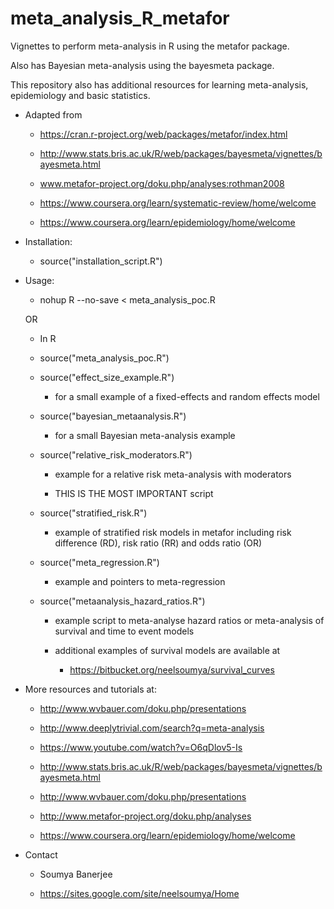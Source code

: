 # meta_analysis_R_metafor

Vignettes to perform meta-analysis in R using the metafor package.

Also has Bayesian meta-analysis using the bayesmeta package.

This repository also has additional resources for learning meta-analysis, epidemiology and basic statistics.

* Adapted from

	* https://cran.r-project.org/web/packages/metafor/index.html

	* http://www.stats.bris.ac.uk/R/web/packages/bayesmeta/vignettes/bayesmeta.html

	* www.metafor-project.org/doku.php/analyses:rothman2008

	* https://www.coursera.org/learn/systematic-review/home/welcome

	* https://www.coursera.org/learn/epidemiology/home/welcome

* Installation:


	* source("installation_script.R")

* Usage: 

	* nohup R --no-save < meta_analysis_poc.R

	OR

	* In R 

	* source("meta_analysis_poc.R")


	* source("effect_size_example.R")

		* for a small example of a fixed-effects and random effects model 

	* source("bayesian_metaanalysis.R")
		
		* for a small Bayesian meta-analysis example

	* source("relative_risk_moderators.R")

		* example for a relative risk meta-analysis with moderators

		* THIS IS THE MOST IMPORTANT script

	* source("stratified_risk.R")

		* example of stratified risk models in metafor including risk difference (RD), risk ratio (RR) and odds ratio (OR)

	* source("meta_regression.R")

		* example and pointers to meta-regression

	* source("metaanalysis_hazard_ratios.R")

		* example script to meta-analyse hazard ratios or meta-analysis of survival and time to event models

		* additional examples of survival models are available at
		
			* https://bitbucket.org/neelsoumya/survival_curves


* More resources and tutorials at:

	* http://www.wvbauer.com/doku.php/presentations

	* http://www.deeplytrivial.com/search?q=meta-analysis

	* https://www.youtube.com/watch?v=O6qDlov5-Is

	* http://www.stats.bris.ac.uk/R/web/packages/bayesmeta/vignettes/bayesmeta.html

	* http://www.wvbauer.com/doku.php/presentations

	* http://www.metafor-project.org/doku.php/analyses

	* https://www.coursera.org/learn/epidemiology/home/welcome



* Contact

	* Soumya Banerjee

	* https://sites.google.com/site/neelsoumya/Home

